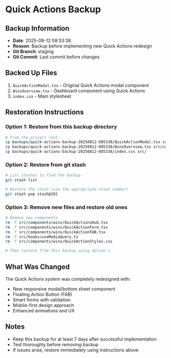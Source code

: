 # Quick Actions Backup

## Backup Information
- **Date**: 2025-08-12 08:53:38
- **Reason**: Backup before implementing new Quick Actions redesign
- **Git Branch**: staging
- **Git Commit**: Last commit before changes

## Backed Up Files
1. `QuickActionModal.tsx` - Original Quick Actions modal component
2. `WinsOverview.tsx` - Dashboard component using Quick Actions
3. `index.css` - Main stylesheet

## Restoration Instructions

### Option 1: Restore from this backup directory
```bash
# From the project root:
cp backups/quick-actions-backup-20250812-085338/QuickActionModal.tsx src/components/wins/
cp backups/quick-actions-backup-20250812-085338/WinsOverview.tsx src/components/wins/
cp backups/quick-actions-backup-20250812-085338/index.css src/
```

### Option 2: Restore from git stash
```bash
# List stashes to find the backup
git stash list

# Restore the stash (use the appropriate stash number)
git stash pop stash@{0}
```

### Option 3: Remove new files and restore old ones
```bash
# Remove new components
rm -f src/components/wins/QuickActionsHub.tsx
rm -f src/components/wins/QuickActionForm.tsx
rm -f src/components/wins/QuickActionFAB.tsx
rm -f src/hooks/useMediaQuery.ts
rm -f src/components/wins/QuickActionStyles.css

# Then restore from this backup using Option 1
```

## What Was Changed
The Quick Actions system was completely redesigned with:
- New responsive modal/bottom sheet component
- Floating Action Button (FAB)
- Smart forms with validation
- Mobile-first design approach
- Enhanced animations and UX

## Notes
- Keep this backup for at least 7 days after successful implementation
- Test thoroughly before removing backup
- If issues arise, restore immediately using instructions above